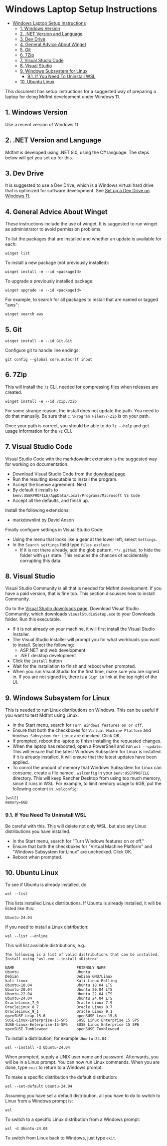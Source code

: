 # Windows Laptop Setup Instructions

<!--BEGIN_TOC-->
- [Windows Laptop Setup Instructions](#windows-laptop-setup-instructions)
  - [1. Windows Version](#1-windows-version)
  - [2. .NET Version and Language](#2-net-version-and-language)
  - [3. Dev Drive](#3-dev-drive)
  - [4. General Advice About Winget](#4-general-advice-about-winget)
  - [5. Git](#5-git)
  - [6. 7Zip](#6-7zip)
  - [7. Visual Studio Code](#7-visual-studio-code)
  - [8. Visual Studio](#8-visual-studio)
  - [9. Windows Subsystem for Linux](#9-windows-subsystem-for-linux)
    - [9.1. If You Need To Uninstall WSL](#91-if-you-need-to-uninstall-wsl)
  - [10. Ubuntu Linux](#10-ubuntu-linux)
<!--END_TOC-->

This document has setup instructions for a suggested way of preparing a laptop for doing Mdfmt development under Windows 11.

## 1. Windows Version

Use a recent version of Windows 11.

## 2. .NET Version and Language

Mdfmt is developed using .NET 8.0, using the C# language.  The steps below will get you set up for this.

## 3. Dev Drive

It is suggested to use a Dev Drive, which is a Windows virtual hard drive that is optimized for software development.  See [Set up a Dev Drive on Windows 11](https://learn.microsoft.com/en-us/windows/dev-drive/).

## 4. General Advice About Winget

These instructions include the use of winget.  It is suggested to run winget as administrator to avoid permission problems.

To list the packages that are installed and whether an update is available for each:

```console
winget list
```

To install a new package (not previously installed):

```console
winget install -e --id <packageId>
```

To upgrade a previously installed package:

```console
winget upgrade -e --id <packageId>
```

For example, to search for all packages to install that are named or tagged "aws":

```console
winget search aws
```

## 5. Git

```console
winget install -e --id Git.Git
```

Configure git to handle line endings:

```console
git config --global core.autocrlf input
```

## 6. 7Zip

This will install the `7z` CLI, needed for compressing files when releases are created.

```console
winget install -e --id 7zip.7zip
```

For some strange reason, the install does not update the path.  You need to do that manually.  Be sure that `C:\Program Files\7-Zip` is on your path.

Once your path is correct, you should be able to do `7z --help` and get usage information for the `7z` CLI.

## 7. Visual Studio Code

Visual Studio Code with the markdownlint extension is the suggested way for working on documentation.

- Download Visual Studio Code from the [download page](https://code.visualstudio.com/download).
- Run the resulting executable to install the program.
- Accept the license agreement.  Next.
- By default it installs to `$env:USERPROFILE/AppData/Local/Programs/Microsoft VS Code`
- Accept all the defaults, and finish up.

Install the following extensions:

- markdownlint by David Anson

Finally configure settings in Visual Studio Code:

- Using the menu that looks like a gear at the lower left, select `Settings`.
- In the `Search settings` field type `files.exclude`
  - If it is not there already, add the glob pattern, `**/.github`, to hide the folder with `git` state.  This reduces the chances of accidentally corrupting this data.

## 8. Visual Studio

Visual Studio Community is all that is needed for Mdfmt development.  If you have a paid version, that is fine too.  This section discusses how to install Community.

Go to the [Visual Studio downloads page](https://visualstudio.microsoft.com/downloads/).  Download Visual Studio Community, which downloads `VisualStudioSetup.exe` to your Downloads folder.  Run this executable.

- If it is not already on your machine, it will first install the Visual Studio Installer.
- The Visual Studio Installer will prompt you for what workloads you want to install.  Select the following:
  - ASP.NET and web development
  - .NET desktop development
- Click the `Install` button
- Wait for the installation to finish and reboot when prompted.
- When you run Visual Studio for the first time, make sure you are signed in.  If you are not signed in, there is a `Sign in` link at the top right of the UI.

## 9. Windows Subsystem for Linux

This is needed to run Linux distributions on Windows.  This can be useful if you want to test Mdfmt using Linux.

- In the Start menu, search for `Turn Windows features on or off`.
- Ensure that both the checkboxes for `Virtual Machine Platform` and `Windows Subsystem for Linux` are checked.  Click OK.
- If prompted, reboot the laptop to finish installing the requested changes.
- When the laptop has rebooted, open a PowerShell and run `wsl --update`.  This will ensure that the latest Windows Subsystem for Linux is installed.  If it is already installed, it will ensure that the latest updates have been applied.
- To conrol the amount of memory that Windows Subsystem for Linux can consume, create a file named `.wslconfig` in your `$env:USERPROFILE` directory.  This will keep Rancher Desktop from using too much memory, since it runs in WSL.  For example, to limit memory usage to 6GB, put the following content in `.wslconfig`:

```console
[wsl2]
memory=6GB
```

### 9.1. If You Need To Uninstall WSL

Be careful with this.  This will delete not only WSL, but also any Linux distributions you have installed.

- In the Start menu, search for "Turn Windows features on or off."
- Ensure that both the checkboxes for "Virtual Machine Platform" and "Windows Subsystem for Linux" are unchecked.  Click OK.
- Reboot when prompted.

## 10. Ubuntu Linux

To see if Ubuntu is already installed, do

```console
wsl --list
```

This lists installed Linux distributions.  If Ubuntu is already installed, it will be listed like this:

```console
Ubuntu-24.04
```

If you need to install a Linux distribution:

```console
wsl --list --online
```

This will list available distributions, e.g.:

```console
The following is a list of valid distributions that can be installed.
Install using 'wsl.exe --install <Distro>'.

NAME                            FRIENDLY NAME
Ubuntu                          Ubuntu
Debian                          Debian GNU/Linux
kali-linux                      Kali Linux Rolling
Ubuntu-18.04                    Ubuntu 18.04 LTS
Ubuntu-20.04                    Ubuntu 20.04 LTS
Ubuntu-22.04                    Ubuntu 22.04 LTS
Ubuntu-24.04                    Ubuntu 24.04 LTS
OracleLinux_7_9                 Oracle Linux 7.9
OracleLinux_8_7                 Oracle Linux 8.7
OracleLinux_9_1                 Oracle Linux 9.1
openSUSE-Leap-15.6              openSUSE Leap 15.6
SUSE-Linux-Enterprise-15-SP5    SUSE Linux Enterprise 15 SP5
SUSE-Linux-Enterprise-15-SP6    SUSE Linux Enterprise 15 SP6
openSUSE-Tumbleweed             openSUSE Tumbleweed
```

To install a distribution, for example `Ubuntu-24.04`:

```console
wsl --install -d Ubuntu-24.04
```

When prompted, supply a UNIX user name and password.  Afterwards, you will be in a Linux prompt.  You can now run Linux commands.  When you are done, type `exit` to return to a Windows prompt.

To make a specific distribution the default distribution:

```console
wsl --set-default Ubuntu-24.04
```

Assuming you have set a default distribution, all you have to do to switch to Linux from a Windows prompt is:

```console
wsl
```

To switch to a specific Linux distribution from a Windows prompt:

```console
wsl -d Ubuntu-24.04
```

To switch from Linux back to Windows, just type `exit`.
